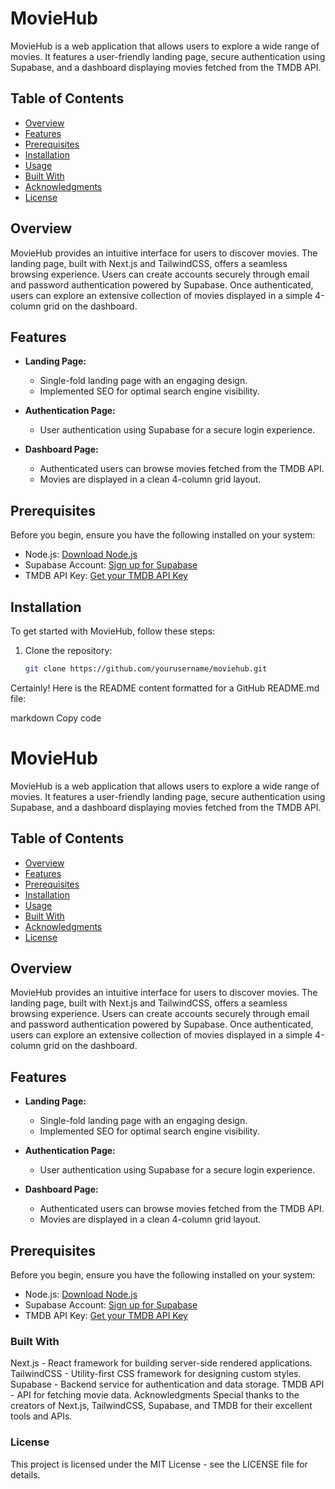 # MovieHub

MovieHub is a web application that allows users to explore a wide range of movies. It features a user-friendly landing page, secure authentication using Supabase, and a dashboard displaying movies fetched from the TMDB API.

## Table of Contents

- [Overview](#overview)
- [Features](#features)
- [Prerequisites](#prerequisites)
- [Installation](#installation)
- [Usage](#usage)
- [Built With](#built-with)
- [Acknowledgments](#acknowledgments)
- [License](#license)

## Overview

MovieHub provides an intuitive interface for users to discover movies. The landing page, built with Next.js and TailwindCSS, offers a seamless browsing experience. Users can create accounts securely through email and password authentication powered by Supabase. Once authenticated, users can explore an extensive collection of movies displayed in a simple 4-column grid on the dashboard.

## Features

- **Landing Page:**
  - Single-fold landing page with an engaging design.
  - Implemented SEO for optimal search engine visibility.
  
- **Authentication Page:**
  - User authentication using Supabase for a secure login experience.
  
- **Dashboard Page:**
  - Authenticated users can browse movies fetched from the TMDB API.
  - Movies are displayed in a clean 4-column grid layout.
  
## Prerequisites

Before you begin, ensure you have the following installed on your system:

- Node.js: [Download Node.js](https://nodejs.org/)
- Supabase Account: [Sign up for Supabase](https://supabase.com/)
- TMDB API Key: [Get your TMDB API Key](https://developer.themoviedb.org/)

## Installation

To get started with MovieHub, follow these steps:

1. Clone the repository:

   ```bash
   git clone https://github.com/yourusername/moviehub.git


Certainly! Here is the README content formatted for a GitHub README.md file:

markdown
Copy code
# MovieHub

MovieHub is a web application that allows users to explore a wide range of movies. It features a user-friendly landing page, secure authentication using Supabase, and a dashboard displaying movies fetched from the TMDB API.

## Table of Contents

- [Overview](#overview)
- [Features](#features)
- [Prerequisites](#prerequisites)
- [Installation](#installation)
- [Usage](#usage)
- [Built With](#built-with)
- [Acknowledgments](#acknowledgments)
- [License](#license)

## Overview

MovieHub provides an intuitive interface for users to discover movies. The landing page, built with Next.js and TailwindCSS, offers a seamless browsing experience. Users can create accounts securely through email and password authentication powered by Supabase. Once authenticated, users can explore an extensive collection of movies displayed in a simple 4-column grid on the dashboard.

## Features

- **Landing Page:**
  - Single-fold landing page with an engaging design.
  - Implemented SEO for optimal search engine visibility.
  
- **Authentication Page:**
  - User authentication using Supabase for a secure login experience.
  
- **Dashboard Page:**
  - Authenticated users can browse movies fetched from the TMDB API.
  - Movies are displayed in a clean 4-column grid layout.
  
## Prerequisites

Before you begin, ensure you have the following installed on your system:

- Node.js: [Download Node.js](https://nodejs.org/)
- Supabase Account: [Sign up for Supabase](https://supabase.com/)
- TMDB API Key: [Get your TMDB API Key](https://developer.themoviedb.org/)


### Built With
Next.js - React framework for building server-side rendered applications.
TailwindCSS - Utility-first CSS framework for designing custom styles.
Supabase - Backend service for authentication and data storage.
TMDB API - API for fetching movie data.
Acknowledgments
Special thanks to the creators of Next.js, TailwindCSS, Supabase, and TMDB for their excellent tools and APIs.

### License
This project is licensed under the MIT License - see the LICENSE file for details.
